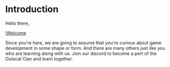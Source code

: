 # Introduction

Hello there,

[!Welcome](https://media.giphy.com/media/l0HlHFRbmaZtBRhXG/giphy.gif)

Since you're here, we are going to assume that you're curious about game development in some shape or form. And there are many others just like you who are learning along with us. Join our discord to become a pert of the Outscal Clan and learn together.



